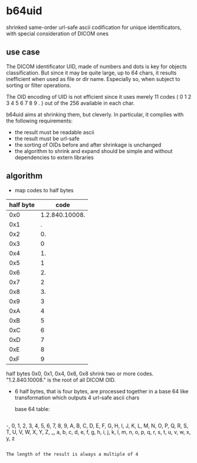 # b64uid
shrinked same-order url-safe ascii codification for unique identificators, with special consideration of DICOM ones

## use case

The DICOM identificator UID, made of numbers and dots is key for objects classification. But since it may be quite large, up to 64 chars, it results inefficient when used as file or dir name. Especially so, when subject to sorting or filter operations.

The OID encoding of UID is not efficient since it uses merely 11 codes ( 0 1 2 3 4 5 6 7 8 9 . ) out of the 256 available in each char.

b64uid aims at shrinking them, but cleverly. In particular, it complies with the following requirements:
- the result must be readable ascii
- the result must be url-safe
- the sorting of OIDs before and after shrinkage is unchanged
- the algorithm to shrink and expand should be simple and without dependencies to extern libraries

## algorithm

- map codes to half bytes

| half byte | code |
|---|---|
| 0x0 | 1.2.840.10008. |
| 0x1 | . |
| 0x2 | 0. |
| 0x3 | 0 |
| 0x4 | 1. |
| 0x5 | 1 |
| 0x6 | 2. |
| 0x7 | 2 |
| 0x8 | 3. |
| 0x9 | 3 |
| 0xA | 4 |
| 0xB | 5 |
| 0xC | 6 |
| 0xD | 7 |
| 0xE | 8 |
| 0xF | 9 |

half bytes 0x0, 0x1, 0x4, 0x6, 0x8 shrink two or more codes. "1.2.840.10008." is the root of all DICOM OID.

- 6 half bytes, that is four bytes, are processed together in a base 64 like transformation which outputs 4 url-safe ascii chars

  base 64 table:

  ```
-, 0, 1, 2, 3, 4, 5, 6, 7, 8,
9, A, B, C, D, E, F, G, H, I,
J, K, L, M, N, O, P, Q, R, S,
T, U, V, W, X, Y, Z, _, a, b,
c, d, e, f, g, h, i, j, k, l,
m, n, o, p, q, r, s, t, u, v,
w, x, y, z
  ```

The length of the result is always a multiple of 4
